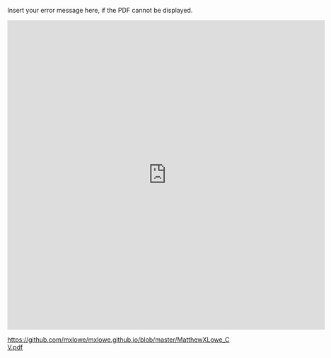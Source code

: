 <object width="400" height="500" type="application/pdf" data="/MatthewXLowe_CV.pdf?#zoom=85&scrollbar=0&toolbar=0&navpanes=0">
    <p>Insert your error message here, if the PDF cannot be displayed.</p>
</object>

<iframe src="http://docs.google.com/gview?url=https://drive.google.com/file/d/1uSEkWiOGwTEKpnvnYgwX2eChJVkhQIhe/view?usp=sharing&embedded=true" style="width:718px; height:700px;" frameborder="0"></iframe>

https://github.com/mxlowe/mxlowe.github.io/blob/master/MatthewXLowe_CV.pdf
